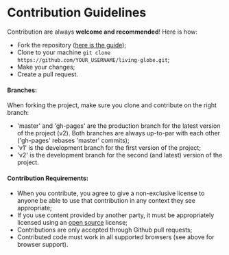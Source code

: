 # Contribution Guidelines

Contribution are always **welcome and recommended**! Here is how:

- Fork the repository ([here is the guide](https://help.github.com/articles/fork-a-repo/));
- Clone to your machine ```git clone https://github.com/YOUR_USERNAME/living-globe.git```;
- Make your changes;
- Create a pull request.

#### Branches:

When forking the project, make sure you clone and contribute on the right branch:
- 'master' and 'gh-pages' are the production branch for the latest version of the project (v2). Both branches are always up-to-par with each other ('gh-pages' rebases 'master' commits);
- 'v1' is the development branch for the first version of the project;
- 'v2' is the development branch for the second (and latest) version of the project.

#### Contribution Requirements:

- When you contribute, you agree to give a non-exclusive license to anyone be able to use that contribution in any context they see appropriate;
- If you use content provided by another party, it must be appropriately licensed using an [open source](http://opensource.org/licenses) license;
- Contributions are only accepted through Github pull requests;
- Contributed code must work in all supported browsers (see above for browser support).
